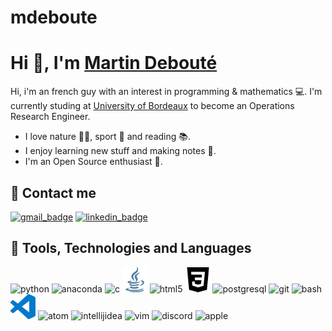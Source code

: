 # mdeboute
 
<!-- **mdeboute/mdeboute** is a ✨ _special_ ✨ repository because its `README.md` (this file) appears on your GitHub profile. -->

# Hi 👋, I'm [Martin Debouté][github_profile]

Hi, i'm an french guy with an interest in programming & mathematics 💻. I'm currently studing at [University of Bordeaux](https://www.u-bordeaux.fr) to become an Operations Research Engineer.

- I love nature 🎣🌲, sport 💪 and reading 📚.
- I enjoy learning new stuff and making notes 📄.
- I'm an Open Source enthusiast 🤠.

## 📧 Contact me

[![gmail_badge]](mailto:martin.deboute@gmail.com) [![linkedin_badge]][linkedin]

## 🔮 Tools, Technologies and Languages
<p>
<!-- Python -->
<img src="https://raw.githubusercontent.com/simple-icons/simple-icons/develop/icons/python.svg" alt="python" width="40" height="40"/>
<img src="https://raw.githubusercontent.com/simple-icons/simple-icons/develop/icons/anaconda.svg" alt="anaconda" width="40" height="40"/>

<!-- C -->
<img src="https://raw.githubusercontent.com/simple-icons/simple-icons/develop/icons/c.svg" alt="c" width="40" height="40"/>

<!-- Java -->
<img src="https://raw.githubusercontent.com/simple-icons/simple-icons/develop/icons/java.svg" alt="java" width="40" height="40"/>

<!-- Front End -->
<img src="https://raw.githubusercontent.com/simple-icons/simple-icons/develop/icons/html5.svg" alt="html5" width="40" height="40"/>
<img src="https://raw.githubusercontent.com/simple-icons/simple-icons/develop/icons/css3.svg" alt="css3" width="40" height="40"/>

<!-- DBs -->
<img src="https://raw.githubusercontent.com/simple-icons/simple-icons/develop/icons/postgresql.svg" alt="postgresql" width="40" height="40"/>

<!-- SCM -->
<img src="https://raw.githubusercontent.com/simple-icons/simple-icons/develop/icons/git.svg" alt="git" width="40" height="40"/>

<!-- shell -->
<img src="https://raw.githubusercontent.com/simple-icons/simple-icons/develop/icons/gnubash.svg" alt="bash" width="40" height="40"/>

<!-- Containers -->
<!-- <img src="https://raw.githubusercontent.com/simple-icons/simple-icons/develop/icons/heroku.svg" alt="heroku" width="40" height="40"/> -->

<!-- IDE/Editor -->
<img src="https://raw.githubusercontent.com/simple-icons/simple-icons/develop/icons/visualstudiocode.svg" alt="vscode" width="40" height="40"/>
<img src="https://raw.githubusercontent.com/simple-icons/simple-icons/develop/icons/atom.svg" alt="atom" width="40" height="40"/>
<img src="https://raw.githubusercontent.com/simple-icons/simple-icons/develop/icons/intellijidea.svg" alt="intellijidea" width="40" height="40"/>
<img src="https://raw.githubusercontent.com/simple-icons/simple-icons/develop/icons/vim.svg" alt="vim" width="40" height="40"/>

<!-- Other Tools -->
<img src="https://raw.githubusercontent.com/simple-icons/simple-icons/develop/icons/discord.svg" alt="discord" width="40" height="40"/>
<img src="https://raw.githubusercontent.com/simple-icons/simple-icons/develop/icons/apple.svg" alt="apple" width="40" height="40"/>
</p>

<!-- profile links -->
[github_profile]: https://github.com/mdeboute "Github Profile"
[linkedin]: https://linkedin.com/in/mdeboute "Linkedin Profile"

<!-- badges -->
[gmail_badge]: https://img.shields.io/badge/-martin.deboute%40gmail.com-red?style=flat-square&logo=Gmail&logoColor=white&link=mailto:martin.deboute@gmail.com
[linkedin_badge]: https://img.shields.io/badge/-Linkedin-blue?style=flat-square&logo=linkedin&logoColor=white&link=https://www.linkedin.com/in/mdeboute
